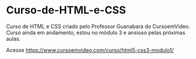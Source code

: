 # Curso-de-HTML-e-CSS
 Curso de HTML e CSS criado pelo Professor Guanabara do CursoemVideo.
 Curso ainda em andamento, estou no módulo 3 e ansioso pelas próximas aulas.

 Acesse https://www.cursoemvideo.com/curso/html5-css3-modulo1/
